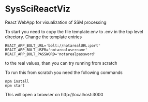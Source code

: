 # SysSciReactViz
React WebApp for visualization of SSM processing

To start you need to copy the file template.env to .env in the top level directory. Change the template entries
```
REACT_APP_BOLT_URL='bolt://notarealURL:port'
REACT_APP_BOLT_USER='notarealusername'
REACT_APP_BOLT_PASSWORD='notarealpassword'
``` 
to the real values, than you can try running from scratch

To run this from scratch you need the following commands
```
npm install
npm start
```
This will open a browser on http://localhost:3000
